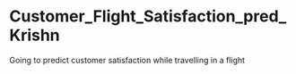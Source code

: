 # Customer_Flight_Satisfaction_pred_Krishn
Going to predict customer satisfaction while travelling in a flight

